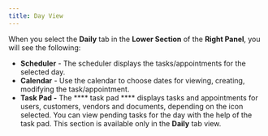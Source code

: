 ```yaml
---
title: Day View
---
```



When you select the **Daily** tab  in the **Lower Section** of the **Right Panel**, you will see the following:

- **Scheduler** - The scheduler displays the tasks/appointments for the selected  day.
- **Calendar**  - Use the calendar to choose dates for viewing, creating, modifying the  task/appointment.
- **Task 
 Pad -** The **** task pad **** displays tasks and appointments for  users, customers, vendors and documents, depending on the icon selected.  You can view pending tasks for the day with the help of the task pad.  This section is available only in the **Daily** tab view.

